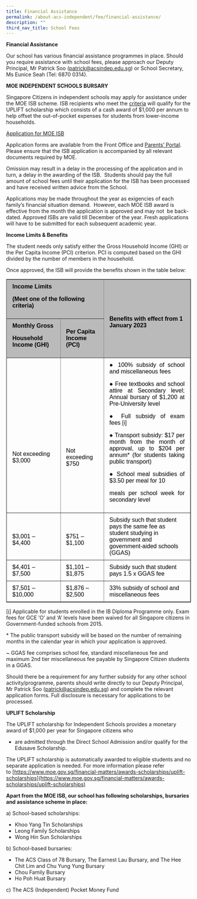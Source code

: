 ```yaml
---
title: Financial Assistance
permalink: /about-acs-independent/fee/financial-assistance/
description: ""
third_nav_title: School Fees
---
```

**Financial Assistance**

Our school has various financial assistance programmes in place. Should you require assistance with school fees, please approach our Deputy Principal, Mr Patrick Soo ([patrick@acsindep.edu.sg](mailto:patrick@acsindep.edu.sg)) or School Secretary, Ms Eunice Seah (Tel: 6870 0314).

**MOE INDEPENDENT SCHOOLS BURSARY**

Singapore Citizens in independent schools may apply for assistance under the MOE ISB scheme. ISB recipients who meet the [criteria](https://www.acsindep.moe.edu.sg/about-acs-independent/fee/financial-assistance/#UPLIFT) will qualify for the UPLIFT scholarship which consists of a cash award of $1,000 per annum to help offset the out-of-pocket expenses for students from lower-income households.

<a href="/files/About%20ACS(I)/MOE-ISB-Application-Form-revised-on-14-October-2022.pdf" target="_blank">Application for MOE ISB</a>

Application forms are available from the Front Office and [Parents’ Portal](https://lms.acsindep.edu.sg/ACSIndep/login.aspx?type=parents). Please ensure that the ISB application is accompanied by all relevant documents required by MOE.

Omission may result in a delay in the processing of the application and in turn, a delay in the awarding of the ISB.  Students should pay the full amount of school fees until their application for the ISB has been processed and have received written advice from the School.

Applications may be made throughout the year as exigencies of each family’s financial situation demand.  However, each MOE ISB award is effective from the month the application is approved and may not  be back-dated. Approved ISBs are valid till December of the year. Fresh applications will have to be submitted for each subsequent academic year.

**Income Limits & Benefits**

The student needs only satisfy either the Gross Household Income (GHI) or the Per Capita Income (PCI) criterion. PCI is computed based on the GHI divided by the number of members in the household.

Once approved, the ISB will provide the benefits shown in the table below:

<table border="1" width="100%" style="box-sizing: border-box; border-collapse: collapse; min-width: 500px; color: rgb(0, 0, 0); font-family: Arial, sans-serif; font-size: 16px; font-style: normal; font-variant-ligatures: normal; font-variant-caps: normal; font-weight: 400; letter-spacing: normal; orphans: 2; text-align: start; text-transform: none; white-space: normal; widows: 2; word-spacing: 0px; -webkit-text-stroke-width: 0px; text-decoration-thickness: initial; text-decoration-style: initial; text-decoration-color: initial;"><tbody style="box-sizing: border-box; margin-top: 0px;"><tr style="box-sizing: border-box; margin-top: 0px;"><td colspan="2" width="312" style="box-sizing: border-box; border-collapse: collapse; padding: 10px 15px; line-height: 18px; margin-top: 0px; background-color: rgb(186, 186, 186);"><strong style="box-sizing: border-box; font-weight: bolder; margin-top: 0px;">Income Limits</strong><p style="box-sizing: border-box;"></p><p style="box-sizing: border-box;"><strong style="box-sizing: border-box; font-weight: bolder; margin-top: 0px;">(Meet one of the following criteria)</strong></p></td><td rowspan="2" width="340" style="box-sizing: border-box; border-collapse: collapse; padding: 10px 15px; line-height: 18px; background-color: rgb(186, 186, 186);"><strong style="box-sizing: border-box; font-weight: bolder; margin-top: 0px;">&nbsp;</strong><p style="box-sizing: border-box;"></p><p style="box-sizing: border-box;"><strong style="box-sizing: border-box; font-weight: bolder; margin-top: 0px;">Benefits with effect from 1 January 2023</strong></p></td></tr><tr style="box-sizing: border-box;"><td width="179" style="box-sizing: border-box; border-collapse: collapse; padding: 10px 15px; line-height: 18px; margin-top: 0px; background-color: rgb(186, 186, 186);"><strong style="box-sizing: border-box; font-weight: bolder; margin-top: 0px;">Monthly Gross</strong><p style="box-sizing: border-box;"></p><p style="box-sizing: border-box;"><strong style="box-sizing: border-box; font-weight: bolder; margin-top: 0px;">Household Income (GHI)</strong></p></td><td width="132" style="box-sizing: border-box; border-collapse: collapse; padding: 10px 15px; line-height: 18px; background-color: rgb(186, 186, 186);"><strong style="box-sizing: border-box; font-weight: bolder; margin-top: 0px;">Per Capita Income (PCI)</strong></td></tr><tr style="box-sizing: border-box;"><td width="179" style="box-sizing: border-box; border-collapse: collapse; padding: 10px 15px; line-height: 18px; margin-top: 0px;">&nbsp;<p style="box-sizing: border-box; margin-top: 0px;"></p><p style="box-sizing: border-box;">&nbsp;</p><p style="box-sizing: border-box;">&nbsp;</p><p style="box-sizing: border-box;">&nbsp;</p><p style="box-sizing: border-box;">Not exceeding $3,000</p></td><td width="132" style="box-sizing: border-box; border-collapse: collapse; padding: 10px 15px; line-height: 18px;">&nbsp;<p style="box-sizing: border-box; margin-top: 0px;"></p><p style="box-sizing: border-box;">&nbsp;</p><p style="box-sizing: border-box;">&nbsp;</p><p style="box-sizing: border-box;">&nbsp;</p><p style="box-sizing: border-box;">Not exceeding $750</p></td><td width="340" style="box-sizing: border-box; border-collapse: collapse; padding: 10px 15px; line-height: 18px;"><p style="box-sizing: border-box; margin-top: 0px; text-align: justify;">● 100% subsidy of school and miscellaneous fees</p><p style="box-sizing: border-box; text-align: justify;">● Free textbooks and school attire at Secondary level; Annual bursary of $1,200 at Pre-University level</p><p style="box-sizing: border-box; text-align: justify;">● Full subsidy of exam fees<span>&nbsp;</span><a name="_ednref1" style="box-sizing: border-box; background-color: transparent; font-size: 1em; font-family: Arial, sans-serif !important; text-decoration: none; margin-top: 0px;"></a><a href="https://www.acsindep.moe.edu.sg/about-acs-independent/fee/financial-assistance/#_edn1" style="box-sizing: border-box; background-color: transparent; font-size: 1em; font-family: Arial, sans-serif !important; text-decoration: none;">[i]</a></p><p style="box-sizing: border-box; text-align: justify;">● Transport subsidy: $17 per month from the month of approval, up to $204 per annum* (for students taking public transport)</p><p style="box-sizing: border-box; text-align: justify;">● School meal subsidies of $3.50 per meal for 10</p><p style="box-sizing: border-box; text-align: justify;">meals per school week for secondary level</p></td></tr><tr style="box-sizing: border-box;"><td width="179" style="box-sizing: border-box; border-collapse: collapse; padding: 10px 15px; line-height: 18px; margin-top: 0px;">&nbsp;<p style="box-sizing: border-box; margin-top: 0px;"></p><p style="box-sizing: border-box;">$3,001 – $4,400</p></td><td width="132" style="box-sizing: border-box; border-collapse: collapse; padding: 10px 15px; line-height: 18px;">&nbsp;<p style="box-sizing: border-box; margin-top: 0px;"></p><p style="box-sizing: border-box;">$751 – $1,100</p></td><td width="340" style="box-sizing: border-box; border-collapse: collapse; padding: 10px 15px; line-height: 18px;">Subsidy such that student pays the same fee as student studying in government and government-aided schools (GGAS)</td></tr><tr style="box-sizing: border-box;"><td width="179" style="box-sizing: border-box; border-collapse: collapse; padding: 10px 15px; line-height: 18px; margin-top: 0px;">$4,401 – $7,500</td><td width="132" style="box-sizing: border-box; border-collapse: collapse; padding: 10px 15px; line-height: 18px;">$1,101 – $1,875</td><td width="340" style="box-sizing: border-box; border-collapse: collapse; padding: 10px 15px; line-height: 18px;">Subsidy such that student pays 1.5 x GGAS fee</td></tr><tr style="box-sizing: border-box;"><td width="179" style="box-sizing: border-box; border-collapse: collapse; padding: 10px 15px; line-height: 18px; margin-top: 0px;">$7,501 – $10,000</td><td width="132" style="box-sizing: border-box; border-collapse: collapse; padding: 10px 15px; line-height: 18px;">$1,876 – $2,500</td><td width="340" style="box-sizing: border-box; border-collapse: collapse; padding: 10px 15px; line-height: 18px;">33% subsidy of school and miscellaneous fees</td></tr></tbody></table>

[\[i\]](https://www.acsindep.moe.edu.sg/about-acs-independent/fee/financial-assistance/#_ednref1) Applicable for students enrolled in the IB Diploma Programme only. Exam fees for GCE ‘O’ and ‘A’ levels have been waived for all Singapore citizens in Government-funded schools from 2015.

\* The public transport subsidy will be based on the number of remaining months in the calendar year in which your application is approved.

~ GGAS fee comprises school fee, standard miscellaneous fee and maximum 2nd tier miscellaneous fee payable by Singapore Citizen students in a GGAS.

Should there be a requirement for any further subsidy for any other school activity/programme, parents should write directly to our Deputy Principal, Mr Patrick Soo ([patrick@acsindep.edu.sg](mailto:patrick@acsindep.edu.sg)) and complete the relevant application forms. Full disclosure is necessary for applications to be processed.

**UPLIFT Scholarship**

The UPLIFT scholarship for Independent Schools provides a monetary award of $1,000 per year for Singapore citizens who

*   are admitted through the Direct School Admission and/or qualify for the Edusave Scholarship.

The UPLIFT scholarship is automatically awarded to eligible students and no separate application is needed. For more information please refer to [https://www.moe.gov.sg/financial-matters/awards-scholarships/uplift-scholarships](https://www.moe.gov.sg/financial-matters/awards-scholarships/uplift-scholarships)

**Apart from the MOE ISB, our school has following scholarships, bursaries and assistance scheme in place:** 

a) School-based scholarships:

*   Khoo Yang Tin Scholarships
*   Leong Family Scholarships
*   Wong Hin Sun Scholarships

b) School-based bursaries:

*   The ACS Class of 78 Bursary, The Earnest Lau Bursary, and The Hee Chit Lim and Chu Yung Yung Bursary
*   Chou Family Bursary
*   Ho Poh Huat Bursary

c) The ACS (Independent) Pocket Money Fund